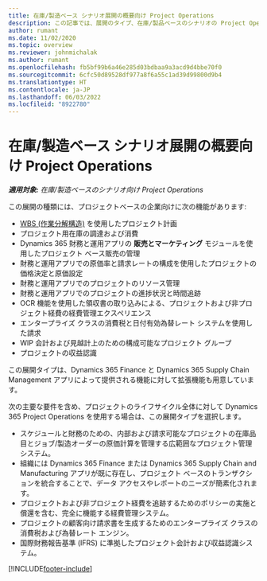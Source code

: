 ```yaml
---
title: 在庫/製造ベース シナリオ展開の概要向け Project Operations
description: この記事では、展開のタイプ、在庫/製品ベースのシナリオの Project Operations について説明します。
author: rumant
ms.date: 11/02/2020
ms.topic: overview
ms.reviewer: johnmichalak
ms.author: rumant
ms.openlocfilehash: fb5bf99b6a46e285d03bdbaa9a3acd9d4bbe70f0
ms.sourcegitcommit: 6cfc50d89528df977a8f6a55c1ad39d99800d9b4
ms.translationtype: HT
ms.contentlocale: ja-JP
ms.lasthandoff: 06/03/2022
ms.locfileid: "8922780"
---
```

# <a name="project-operations-for-stockedproduction-based-scenarios-deployment-overview"></a>在庫/製造ベース シナリオ展開の概要向け Project Operations

_**適用対象:** 在庫/製造ベースのシナリオ向け Project Operations_


この展開の種類には、プロジェクトベースの企業向けに次の機能があります:

- [WBS (作業分解構造)](work-breakdown-structures.md) を使用したプロジェクト計画
- プロジェクト用在庫の調達および消費
- Dynamics 365 財務と運用アプリの **販売とマーケティング** モジュールを使用したプロジェクト ベース販売の管理
- 財務と運用アプリでの原価率と請求レートの構成を使用したプロジェクトの価格決定と原価設定
- 財務と運用アプリでのプロジェクトのリソース管理
- 財務と運用アプリでのプロジェクトの進捗状況と時間追跡
- OCR 機能を使用した領収書の取り込みによる、プロジェクトおよび非プロジェクト経費の経費管理エクスペリエンス
- エンタープライズ クラスの消費税と日付有効為替レート システムを使用した請求
- WIP 会計および見越計上のための構成可能なプロジェクト グループ
- プロジェクトの収益認識

この展開タイプは、Dynamics 365 Finance と Dynamics 365 Supply Chain Management アプリによって提供される機能に対して拡張機能も用意しています。

次の主要な要件を含め、プロジェクトのライフサイクル全体に対して Dynamics 365 Project Operations を使用する場合は、この展開タイプを選択します。

- スケジュールと財務のための、内部および請求可能なプロジェクトの在庫品目とジョブ/製造オーダーの原価計算を管理する広範囲なプロジェクト管理システム。
- 組織には Dynamics 365 Finance または Dynamics 365 Supply Chain and Manufacturing アプリが既に存在し、プロジェクト ベースのトランザクションを統合することで、データ アクセスやレポートのニーズが簡素化されます。
- プロジェクトおよび非プロジェクト経費を追跡するためのポリシーの実施と償還を含む、完全に機能する経費管理システム。
- プロジェクトの顧客向け請求書を生成するためのエンタープライズ クラスの消費税および為替レート エンジン。
- 国際財務報告基準 (IFRS) に準拠したプロジェクト会計および収益認識システム。



[!INCLUDE[footer-include](../includes/footer-banner.md)]